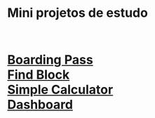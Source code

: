 <h1>Mini projetos de estudo<h1>
<br>
<a href="https://jkelvin001.github.io/javascript-2/boarding-pass" target="_blank">Boarding Pass</a>
<br>
<a href="https://jkelvin001.github.io/javascript-2/find-block" target="_blank">Find Block</a>
<br>
<a href="https://jkelvin001.github.io/javascript-2/calculadora-simples" target="_blank">Simple Calculator</a>
<br>
<a href="https://jkelvin001.github.io/javascript-2/dashboard" target="_blank">Dashboard</a>
<br>
